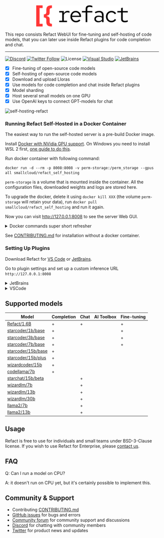 <p align='center'>
  <picture>
   <source width='300px' alt='White Refact Logo' media="(prefers-color-scheme: dark)" srcset="white-refact-logo.svg">
   <img width='300px' alt="Black Refact Logo" src="refact-logo.svg">
  </picture>
</p>

This repo consists Refact WebUI for fine-tuning and self-hosting of code models, that you can later use inside Refact plugins for code completion and chat. 

---

[![Discord](https://img.shields.io/discord/1037660742440194089?logo=discord&label=Discord&link=https%3A%2F%2Fsmallcloud.ai%2Fdiscord)](https://smallcloud.ai/discord)
[![Twitter Follow](https://img.shields.io/twitter/follow/refact_ai)](https://twitter.com/intent/follow?screen_name=refact_ai)
![License](https://img.shields.io/github/license/smallcloudai/refact?cacheSeconds=1000)
[![Visual Studio](https://img.shields.io/visual-studio-marketplace/d/smallcloud.codify?label=VS%20Code)](https://marketplace.visualstudio.com/items?itemName=smallcloud.codify)
[![JetBrains](https://img.shields.io/jetbrains/plugin/d/com.smallcloud.codify?label=JetBrains)](https://plugins.jetbrains.com/plugin/20647-codify)

- [x] Fine-tuning of open-source code models
- [x] Self-hosting of open-source code models 
- [x] Download and upload Lloras
- [x] Use models for code completion and chat inside Refact plugins 
- [x] Model sharding
- [x] Host several small models on one GPU
- [x] Use OpenAI keys to connect GPT-models for chat 

![self-hosting-refact](https://github.com/smallcloudai/refact/assets/5008686/18e48b42-b638-4606-bde0-cadd47fd26e7)

### Running Refact Self-Hosted in a Docker Container

The easiest way to run the self-hosted server is a pre-build Docker image.

Install [Docker with NVidia GPU support](https://docs.nvidia.com/datacenter/cloud-native/container-toolkit/install-guide.html#docker).
On Windows you need to install WSL 2 first, [one guide to do this](https://docs.docker.com/desktop/install/windows-install).


Run docker container with following command:
```commandline
docker run -d --rm -p 8008:8008 -v perm-storage:/perm_storage --gpus all smallcloud/refact_self_hosting
```

`perm-storage` is a volume that is mounted inside the container. All the configuration files,
downloaded weights and logs are stored here.

To upgrade the docker, delete it using `docker kill XXX` (the volume `perm-storage` will retain your
data), run `docker pull smallcloud/refact_self_hosting` and run it again.

Now you can visit http://127.0.0.1:8008 to see the server Web GUI.


<details><summary>Docker commands super short refresher</summary>
Add your yourself to docker group to run docker without sudo (works for Linux):

```commandline
sudo usermod -aG docker {your user}
```

List all containers:

```commandline
docker ps -a
```

Start and stop existing containers (stop doesn't remove them):

```commandline
docker start XXX
docker stop XXX
```

Shows messages from a container:
```commandline
docker logs -f XXX
```

Remove a container and all its data (except data inside a volume):
```commandline
docker rm XXX
```

Check out or delete a docker volume:
```commandline
docker volume inspect VVV
docker volume rm VVV
```
</details>

See [CONTRIBUTING.md](CONTRIBUTING.md) for installation without a docker container.



### Setting Up Plugins


Download Refact for [VS Code](https://marketplace.visualstudio.com/items?itemName=smallcloud.codify) or [JetBrains](https://plugins.jetbrains.com/plugin/20647-refact-ai).

Go to plugin settings and set up a custom inference URL `http://127.0.0.1:8008`

<details><summary>JetBrains</summary>
Settings > Tools > Refact.ai > Advanced > Inference URL
</details>
<details><summary>VSCode</summary>
Extensions > Refact.ai Assistant > Settings > Infurl
</details>


## Supported models

| Model                                                                           | Completion | Chat | AI Toolbox | Fine-tuning |
|---------------------------------------------------------------------------------|------------|------|------------|-------------|
| [Refact/1.6B](https://huggingface.co/smallcloudai/Refact-1_6B-fim)              | +          | +    |            | +           |
| [starcoder/1b/base](https://huggingface.co/smallcloudai/starcoderbase-1b)       | +          |      |            | +           |
| [starcoder/3b/base](https://huggingface.co/smallcloudai/starcoderbase-3b)       | +          |      |            | +           |
| [starcoder/7b/base](https://huggingface.co/smallcloudai/starcoderbase-7b)       | +          |      |            | +           |
| [starcoder/15b/base](https://huggingface.co/TheBloke/starcoder-GPTQ)            | +          |      |            |             |
| [starcoder/15b/plus](https://huggingface.co/TheBloke/starcoderplus-GPTQ)        | +          |      |            |             |
| [wizardcoder/15b](https://huggingface.co/TheBloke/WizardCoder-15B-1.0-GPTQ)     | +          |      |            |             |
| [codellama/7b](https://huggingface.co/TheBloke/CodeLlama-7B-fp16)               | +          |      |            |             |
| [starchat/15b/beta](https://huggingface.co/TheBloke/starchat-beta-GPTQ)         |            | +    |            |             |
| [wizardlm/7b](https://huggingface.co/TheBloke/WizardLM-7B-V1.0-Uncensored-GPTQ) |            | +    |            |             |
| [wizardlm/13b](https://huggingface.co/TheBloke/WizardLM-13B-V1.1-GPTQ)          |            | +    |            |             |
| [wizardlm/30b](https://huggingface.co/TheBloke/WizardLM-30B-fp16)               |            | +    |            |             |
| [llama2/7b](https://huggingface.co/TheBloke/Llama-2-7b-Chat-GPTQ)               |            | +    |            |             |
| [llama2/13b](https://huggingface.co/TheBloke/Llama-2-13B-chat-GPTQ)             |            | +    |            |             |


## Usage

Refact is free to use for individuals and small teams under BSD-3-Clause license. If you wish to use Refact for Enterprise, please [contact us](https://refact.ai/contact/).

## FAQ

Q: Can I run a model on CPU?

A: it doesn't run on CPU yet, but it's certainly possible to implement this.

## Community & Support

- Contributing [CONTRIBUTING.md](CONTRIBUTING.md)
- [GitHub issues](https://github.com/smallcloudai/refact/issues) for bugs and errors
- [Community forum](https://github.com/smallcloudai/refact/discussions) for community support and discussions
- [Discord](https://www.smallcloud.ai/discord) for chatting with community members
- [Twitter](https://twitter.com/refact_ai) for product news and updates
